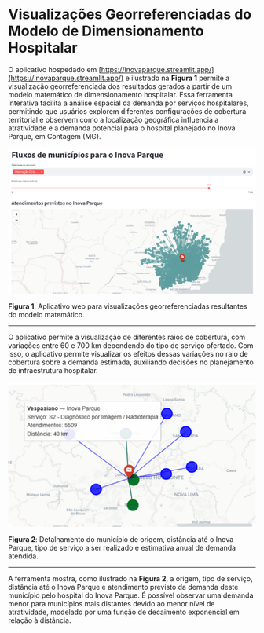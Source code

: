 # Visualizações Georreferenciadas do Modelo de Dimensionamento Hospitalar

O aplicativo hospedado em [https://inovaparque.streamlit.app/](https://inovaparque.streamlit.app/) e ilustrado na **Figura 1** permite a visualização georreferenciada dos resultados gerados a partir de um modelo matemático de dimensionamento hospitalar. Essa ferramenta interativa facilita a análise espacial da demanda por serviços hospitalares, permitindo que usuários explorem diferentes configurações de cobertura territorial e observem como a localização geográfica influencia a atratividade e a demanda potencial para o hospital planejado no Inova Parque, em Contagem (MG).

<p align="center">
  <img src="figs/mapa1.png" alt="Figura 1: Aplicativo web para visualizações georreferenciadas" width="700"/>
</p>

**Figura 1**: Aplicativo web para visualizações georreferenciadas resultantes do modelo matemático.

---

O aplicativo permite a visualização de diferentes raios de cobertura, com variações entre 60 e 700 km dependendo do tipo de serviço ofertado. Com isso, o aplicativo permite visualizar os efeitos dessas variações no raio de cobertura sobre a demanda estimada, auxiliando decisões no planejamento de infraestrutura hospitalar.  

<p align="center">
  <img src="figs/mapa2.png" alt="Figura 2: Detalhamento do município e estimativa de demanda" width="700"/>
</p>

**Figura 2**: Detalhamento do município de origem, distância até o Inova Parque, tipo de serviço a ser realizado e estimativa anual de demanda atendida.

---

A ferramenta mostra, como ilustrado na **Figura 2**, a origem, tipo de serviço, distância até o Inova Parque e atendimento previsto da demanda deste município pelo hospital do Inova Parque. É possível observar uma demanda menor para municípios mais distantes devido ao menor nível de atratividade, modelado por uma função de decaimento exponencial em relação à distância.

